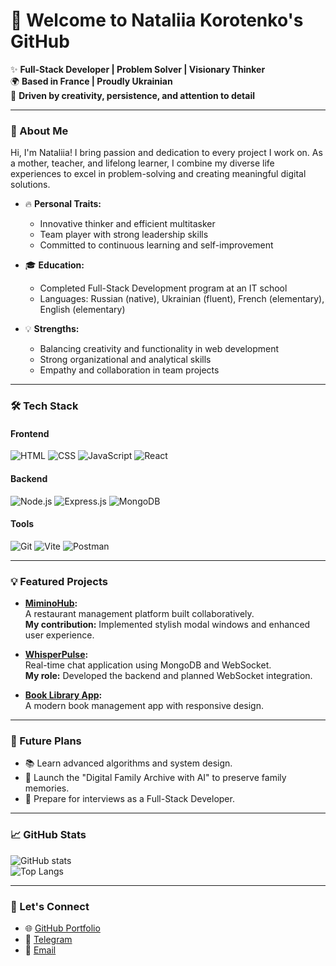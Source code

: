 # 🌟 Welcome to Nataliia Korotenko's GitHub

✨ **Full-Stack Developer | Problem Solver | Visionary Thinker**  
🌍 **Based in France | Proudly Ukrainian**  
🧠 **Driven by creativity, persistence, and attention to detail**  

---

### 🎯 About Me

Hi, I'm Nataliia! I bring passion and dedication to every project I work on. As a mother, teacher, and lifelong learner, I combine my diverse life experiences to excel in problem-solving and creating meaningful digital solutions.

- 🔥 **Personal Traits:**  
  - Innovative thinker and efficient multitasker  
  - Team player with strong leadership skills  
  - Committed to continuous learning and self-improvement  

- 🎓 **Education:**  
  - Completed Full-Stack Development program at an IT school  
  - Languages: Russian (native), Ukrainian (fluent), French (elementary), English (elementary)

- 💡 **Strengths:**  
  - Balancing creativity and functionality in web development  
  - Strong organizational and analytical skills  
  - Empathy and collaboration in team projects  

---

### 🛠️ Tech Stack

#### **Frontend**
![HTML](https://img.shields.io/badge/HTML-%23FF8C42?style=for-the-badge&logo=html5&logoColor=white)
![CSS](https://img.shields.io/badge/CSS-%23FF5376?style=for-the-badge&logo=css3&logoColor=white)
![JavaScript](https://img.shields.io/badge/JavaScript-%231ABC9C?style=for-the-badge&logo=javascript&logoColor=black)
![React](https://img.shields.io/badge/React-%239B59B6?style=for-the-badge&logo=react&logoColor=black)

#### **Backend**
![Node.js](https://img.shields.io/badge/Node.js-%231ABC9C?style=for-the-badge&logo=nodedotjs&logoColor=white)
![Express.js](https://img.shields.io/badge/Express.js-%23FF5376?style=for-the-badge&logo=express&logoColor=white)
![MongoDB](https://img.shields.io/badge/MongoDB-%23FF8C42?style=for-the-badge&logo=mongodb&logoColor=white)

#### **Tools**
![Git](https://img.shields.io/badge/Git-%239B59B6?style=for-the-badge&logo=git&logoColor=white)
![Vite](https://img.shields.io/badge/Vite-%23FF8C42?style=for-the-badge&logo=vite&logoColor=white)
![Postman](https://img.shields.io/badge/Postman-%231ABC9C?style=for-the-badge&logo=postman&logoColor=black)

---

### 💡 Featured Projects

- **[MiminoHub](https://github.com/NataliiaKorotenko/MiminoHub):**  
  A restaurant management platform built collaboratively.  
  **My contribution:** Implemented stylish modal windows and enhanced user experience.

- **[WhisperPulse](https://github.com/NataliiaKorotenko/WhisperPulse):**  
  Real-time chat application using MongoDB and WebSocket.  
  **My role:** Developed the backend and planned WebSocket integration.

- **[Book Library App](https://github.com/NataliiaKorotenko/Book-Library):**  
  A modern book management app with responsive design.

---

### 🎯 Future Plans

- 📚 Learn advanced algorithms and system design.  
- 🎨 Launch the "Digital Family Archive with AI" to preserve family memories.  
- 💼 Prepare for interviews as a Full-Stack Developer.  

---

### 📈 GitHub Stats

![GitHub stats](https://github-readme-stats.vercel.app/api?username=NataliiaKorotenko&show_icons=true&theme=tokyonight)  
![Top Langs](https://github-readme-stats.vercel.app/api/top-langs/?username=NataliiaKorotenko&layout=compact&theme=tokyonight)

---

### 🤝 Let's Connect

- 🌐 [GitHub Portfolio](https://github.com/NataliiaKorotenko)  
- 💬 [Telegram](https://t.me/natnat1905)  
- 📧 [Email](mailto:nataliiakorotenko@gmail.com)  

